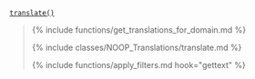 <p><code><a href="https://developer.wordpress.org/reference/functions/translate/">translate()</a></code></p>

<blockquote>

{% include functions/get_translations_for_domain.md %}

{% include classes/NOOP_Translations/translate.md %}
 
{% include functions/apply_filters.md hook="gettext" %}

</blockquote>
